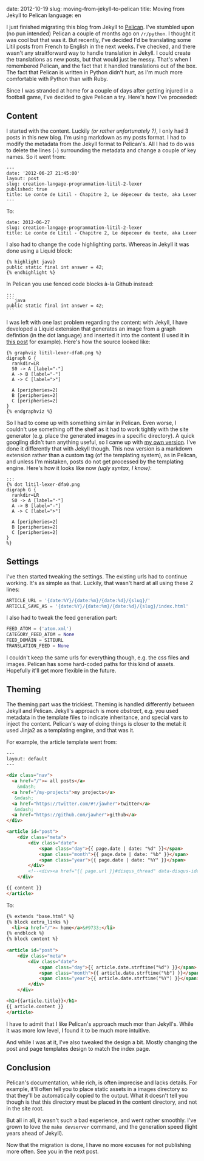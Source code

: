 date: 2012-10-19
slug: moving-from-jekyll-to-pelican
title: Moving from Jekyll to Pelican
language: en

I just finished migrating this blog from Jekyll to [Pelican](http://blog.getpelican.com/).
I've stumbled upon (no pun intended) Pelican a couple of months ago on `/r/python`.
I thought it was cool but that was it.
But recently, I've decided I'd be translating some Litil posts from French to English in the next weeks.
I've checked, and there wasn't any straitforward way to handle translation in Jekyll.
I could create the translations as new posts, but that would just be messy.
That's when I remembered Pelican, and the fact that it handled translations out of the box.
The fact that Pelican is written in Python didn't hurt, as I'm much more comfortable with Python than with Ruby.

Since I was stranded at home for a couple of days after getting injured in a football game, I've decided to give Pelican a try.
Here's how I've proceeded:

## Content

I started with the content.
Luckily *(or rather unfortunately ?)*, I only had 3 posts in this new blog.
I'm using markdown as my posts format. I had to modify the metadata from the Jekyll format to Pelican's.
All I had to do was to delete the lines (`-`) surrounding the metadata and change a couple of key names.
So it went from:

```
---
date: '2012-06-27 21:45:00'
layout: post
slug: creation-langage-programmation-litil-2-lexer
published: true
title: Le conte de Litil - Chapitre 2, Le dépeceur du texte, aka Lexer
---
```

To:

```
date: 2012-06-27
slug: creation-langage-programmation-litil-2-lexer
title: Le conte de Litil - Chapitre 2, Le dépeceur du texte, aka Lexer
```



I also had to change the code highlighting parts. Whereas in Jekyll it was done using a Liquid block:

```
{% highlight java}
public static final int answer = 42;
{% endhighlight %}
```

In Pelican you use fenced code blocks à-la Github instead:

    :::
    ```java
    public static final int answer = 42;
    ```

I was left with one last problem regarding the content: 
with Jekyll, I have developed a Liquid extension that generates an image from a graph defintion (in the dot language) and inserted it into the content (I used it in [this post](http://jawher.me/2012/06/27/creation-langage-programmation-litil-2-lexer/) for example).
Here's how the source looked like:

```
{% graphviz litil-lexer-dfa0.png %}
digraph G {
  rankdir=LR
  S0 -> A [label="-"]
  A -> B [label="-"]
  A -> C [label=">"]

  A [peripheries=2]
  B [peripheries=2]
  C [peripheries=2]
}
{% endgraphviz %}
```

So I had to come up with something similar in Pelican.
Even worse, I couldn't use something off the shelf as it had to work tightly with the site generator (e.g. place the generated images in a specific directory).
A quick googling didn't turn anything useful, so I came up with [my own version](https://github.com/jawher/markdown-dot).
I've done it differently that with Jekyll though.
This new version is a markdown extension rather than a custom tag (of the templating system), as in Pelican, and unless I'm mistaken, posts do not get processed by the templating engine.
Here's how it looks like now *(ugly syntax, I know)*:

    :::
    {% dot litil-lexer-dfa0.png
    digraph G {
      rankdir=LR
      S0 -> A [label="-"]
      A -> B [label="-"]
      A -> C [label=">"]
    
      A [peripheries=2]
      B [peripheries=2]
      C [peripheries=2]
    }
    %}


## Settings

I've then started tweaking the settings.
The existing urls had to continue working.
It's as simple as that.
Luckily, that wasn't hard at all using these 2 lines:

```python
ARTICLE_URL = '{date:%Y}/{date:%m}/{date:%d}/{slug}/'
ARTICLE_SAVE_AS = '{date:%Y}/{date:%m}/{date:%d}/{slug}/index.html'
```

I also had to tweak the feed generation part:

```python
FEED_ATOM = ('atom.xml')
CATEGORY_FEED_ATOM = None
FEED_DOMAIN = SITEURL
TRANSLATION_FEED = None
```

I couldn't keep the same urls for everything though, e.g. the css files and images.
Pelican has some hard-coded paths for this kind of assets.
Hopefully it'll get more flexible in the future.

## Theming

The theming part was the trickiest.
Theming is handled differently between Jekyll and Pelican.
Jekyll's approach is more *abstract*, e.g. you used metadata in the template files to indicate inheritance, and special vars to inject the content.
Pelican's way of doing things is closer to the metal:
it used Jinja2 as a templating engine, and that was it.

For example, the article template went from:

```html
---
layout: default
---

<div class="nav">
  <a href="/">← all posts</a>
    &mdash;
  <a href="/my-projects">my projects</a>
   &mdash;
  <a href="https://twitter.com/#!/jawher">twitter</a>
   &mdash;
  <a href="https://github.com/jawher">github</a>
</div>

<article id="post">
    <div class="meta">
        <div class="date">
            <span class="day">{{ page.date | date: "%d" }}</span>
            <span class="month">{{ page.date | date: "%b" }}</span>
            <span class="year">{{ page.date | date: "%Y" }}</span>
        </div>
        <!--<div><a href="{{ page.url }}#disqus_thread" data-disqus-identifier="{{ page.url }}">Count</a></div>-->
    </div>

{{ content }}
</article>
```

To:

```html
{% extends "base.html" %}
{% block extra_links %}
  <li><a href="/">← home</a>&#9733;</li>
{% endblock %}
{% block content %}
        
<article id="post">
    <div class="meta">
        <div class="date">
            <span class="day">{{ article.date.strftime("%d") }}</span>
            <span class="month">{{ article.date.strftime("%b") }}</span>
            <span class="year">{{ article.date.strftime("%Y") }}</span>
        </div>
    </div>

<h1>{{article.title}}</h1>
{{ article.content }}
</article>
```

I have to admit that I like Pelican's approach much mor than Jekyll's.
While it was more low level, I found it to be much more intuitive.

And while I was at it, I've also tweaked the design a bit.
Mostly changing the post and page templates design to match the index page.

## Conclusion

Pelican's documentation, while rich, is often imprecise and lacks details.
For example, it'll often tell you to place static assets in a images directory so that they'll be automatically copied to the output.
What it doesn't tell you though is that this directory must be placed in the content directory, and not in the site root.

But all in all, it wasn't such a bad experience, and went rather smoothly. I've grown to love the `make devserver` command, and the generation speed (light years ahead of Jekyll).

Now that the migration is done, I have no more excuses for not publishing more often. See you in the next post.